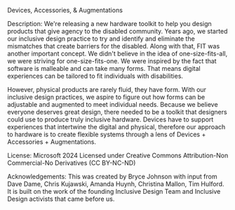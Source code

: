 Devices, Accessories, & Augmentations

Description:
We're releasing a new hardware toolkit to help you design products that give agency to the disabled community. Years ago, we started our inclusive design practice to try and identify and eliminate the mismatches that create barriers for the disabled. Along with that, FIT was another important concept. We didn't believe in the idea of one-size-fits-all, we were striving for one-size-fits-one. We were inspired by the fact that software is malleable and can take many forms. That means digital experiences can be tailored to fit individuals with disabilities. 

However, physical products are rarely fluid, they have form. With our inclusive design practices, we aspire to figure out how forms can be adjustable and augmented to meet individual needs. Because we believe everyone deserves great design, there needed to be a toolkit that designers could use to produce truly inclusive hardware. Devices have to support experiences that intertwine the digital and physical, therefore our approach to hardware is to create flexible systems through a lens of Devices + Accessories + Augmentations.

License:
Microsoft 2024 Licensed under Creative Commons Attribution-Non Commercial-No Derivatives (CC BY-NC-ND)

Acknowledgements:
This was created by Bryce Johnson with input from Dave Dame, Chris Kujawski, Amanda Huynh, Christina Mallon, Tim Hulford. It is built on the work of the founding Inclusive Design Team and Inclusive Design activists that came before us.
